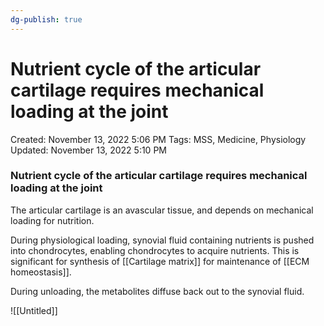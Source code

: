 ```yaml
---
dg-publish: true
---
```


# Nutrient cycle of the articular cartilage requires mechanical loading at the joint

Created: November 13, 2022 5:06 PM
Tags: MSS, Medicine, Physiology
Updated: November 13, 2022 5:10 PM

### Nutrient cycle of the articular cartilage requires mechanical loading at the joint

The articular cartilage is an avascular tissue, and depends on mechanical loading for nutrition.

During physiological loading, synovial fluid containing nutrients is pushed into chondrocytes, enabling chondrocytes to acquire nutrients. This is significant for synthesis of [[Cartilage matrix]] for maintenance of [[ECM homeostasis]].

During unloading, the metabolites diffuse back out to the synovial fluid.

![[Untitled]]